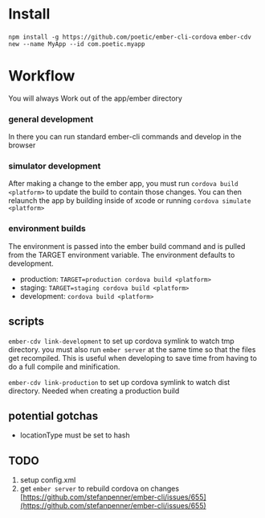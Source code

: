 # Install

`npm install -g https://github.com/poetic/ember-cli-cordova`
`ember-cdv new --name MyApp --id com.poetic.myapp`

# Workflow
You will always Work out of the app/ember directory

### general development
In there you can run standard ember-cli commands and develop in the browser

### simulator development
After making a change to the ember app, you must run `cordova build <platform>`
to update the build to contain those changes. You can then relaunch the app by
building inside of xcode or running `cordova simulate <platform>`

### environment builds

The environment is passed into the ember build command and is pulled from the
TARGET environment variable. The environment defaults to development.

+  production:   `TARGET=production cordova build <platform>`
+  staging:      `TARGET=staging cordova build <platform>`
+  development:  `cordova build <platform>`

## scripts

`ember-cdv link-development` to set up cordova symlink to watch tmp directory. you
must also run `ember server` at the same time so that the files get recompiled.
This is useful when developing to save time from having to do a full compile and
minification.

`ember-cdv link-production` to set up cordova symlink to watch dist directory.
Needed when creating a production build

## potential gotchas

+  locationType must be set to hash

## TODO

1. setup config.xml
2. get `ember server` to rebuild cordova on changes
   [https://github.com/stefanpenner/ember-cli/issues/655](https://github.com/stefanpenner/ember-cli/issues/655)
